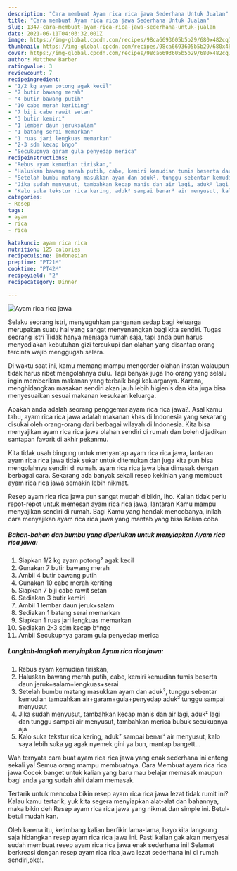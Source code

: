 ```yaml
---
description: "Cara membuat Ayam rica rica jawa Sederhana Untuk Jualan"
title: "Cara membuat Ayam rica rica jawa Sederhana Untuk Jualan"
slug: 1347-cara-membuat-ayam-rica-rica-jawa-sederhana-untuk-jualan
date: 2021-06-11T04:03:32.001Z
image: https://img-global.cpcdn.com/recipes/98ca6693605b5b29/680x482cq70/ayam-rica-rica-jawa-foto-resep-utama.jpg
thumbnail: https://img-global.cpcdn.com/recipes/98ca6693605b5b29/680x482cq70/ayam-rica-rica-jawa-foto-resep-utama.jpg
cover: https://img-global.cpcdn.com/recipes/98ca6693605b5b29/680x482cq70/ayam-rica-rica-jawa-foto-resep-utama.jpg
author: Matthew Barber
ratingvalue: 3
reviewcount: 7
recipeingredient:
- "1/2 kg ayam potong agak kecil"
- "7 butir bawang merah"
- "4 butir bawang putih"
- "10 cabe merah keriting"
- "7 biji cabe rawit setan"
- "3 butir kemiri"
- "1 lembar daun jeruksalam"
- "1 batang serai memarkan"
- "1 ruas jari lengkuas memarkan"
- "2-3 sdm kecap bngo"
- "Secukupnya garam gula penyedap merica"
recipeinstructions:
- "Rebus ayam kemudian tiriskan,"
- "Haluskan bawang merah putih, cabe, kemiri kemudian tumis beserta daun jeruk+salam+lengkuas+serai"
- "Setelah bumbu matang masukkan ayam dan aduk², tunggu sebentar kemudian tambahkan air+garam+gula+penyedap aduk² tunggu sampai menyusut"
- "Jika sudah menyusut, tambahkan kecap manis dan air lagi, aduk² lagi dan tunggu sampai air menyusut, tambahkan merica bubuk secukupnya aja"
- "Kalo suka tekstur rica kering, aduk² sampai benar² air menyusut, kalo saya lebih suka yg agak nyemek gini ya bun, mantap bangett..."
categories:
- Resep
tags:
- ayam
- rica
- rica

katakunci: ayam rica rica 
nutrition: 125 calories
recipecuisine: Indonesian
preptime: "PT21M"
cooktime: "PT42M"
recipeyield: "2"
recipecategory: Dinner

---
```



![Ayam rica rica jawa](https://img-global.cpcdn.com/recipes/98ca6693605b5b29/680x482cq70/ayam-rica-rica-jawa-foto-resep-utama.jpg)

Selaku seorang istri, menyuguhkan panganan sedap bagi keluarga merupakan suatu hal yang sangat menyenangkan bagi kita sendiri. Tugas seorang istri Tidak hanya menjaga rumah saja, tapi anda pun harus menyediakan kebutuhan gizi tercukupi dan olahan yang disantap orang tercinta wajib menggugah selera.

Di waktu  saat ini, kamu memang mampu mengorder olahan instan walaupun tidak harus ribet mengolahnya dulu. Tapi banyak juga lho orang yang selalu ingin memberikan makanan yang terbaik bagi keluarganya. Karena, menghidangkan masakan sendiri akan jauh lebih higienis dan kita juga bisa menyesuaikan sesuai makanan kesukaan keluarga. 



Apakah anda adalah seorang penggemar ayam rica rica jawa?. Asal kamu tahu, ayam rica rica jawa adalah makanan khas di Indonesia yang sekarang disukai oleh orang-orang dari berbagai wilayah di Indonesia. Kita bisa menyajikan ayam rica rica jawa olahan sendiri di rumah dan boleh dijadikan santapan favorit di akhir pekanmu.

Kita tidak usah bingung untuk menyantap ayam rica rica jawa, lantaran ayam rica rica jawa tidak sukar untuk ditemukan dan juga kita pun bisa mengolahnya sendiri di rumah. ayam rica rica jawa bisa dimasak dengan berbagai cara. Sekarang ada banyak sekali resep kekinian yang membuat ayam rica rica jawa semakin lebih nikmat.

Resep ayam rica rica jawa pun sangat mudah dibikin, lho. Kalian tidak perlu repot-repot untuk memesan ayam rica rica jawa, lantaran Kamu mampu menyajikan sendiri di rumah. Bagi Kamu yang hendak mencobanya, inilah cara menyajikan ayam rica rica jawa yang mantab yang bisa Kalian coba.

<!--inarticleads1-->

##### Bahan-bahan dan bumbu yang diperlukan untuk menyiapkan Ayam rica rica jawa:

1. Siapkan 1/2 kg ayam potong² agak kecil
1. Gunakan 7 butir bawang merah
1. Ambil 4 butir bawang putih
1. Gunakan 10 cabe merah keriting
1. Siapkan 7 biji cabe rawit setan
1. Sediakan 3 butir kemiri
1. Ambil 1 lembar daun jeruk+salam
1. Sediakan 1 batang serai memarkan
1. Siapkan 1 ruas jari lengkuas memarkan
1. Sediakan 2-3 sdm kecap b*ngo
1. Ambil Secukupnya garam gula penyedap merica




<!--inarticleads2-->

##### Langkah-langkah menyiapkan Ayam rica rica jawa:

1. Rebus ayam kemudian tiriskan,
1. Haluskan bawang merah putih, cabe, kemiri kemudian tumis beserta daun jeruk+salam+lengkuas+serai
1. Setelah bumbu matang masukkan ayam dan aduk², tunggu sebentar kemudian tambahkan air+garam+gula+penyedap aduk² tunggu sampai menyusut
1. Jika sudah menyusut, tambahkan kecap manis dan air lagi, aduk² lagi dan tunggu sampai air menyusut, tambahkan merica bubuk secukupnya aja
1. Kalo suka tekstur rica kering, aduk² sampai benar² air menyusut, kalo saya lebih suka yg agak nyemek gini ya bun, mantap bangett...




Wah ternyata cara buat ayam rica rica jawa yang enak sederhana ini enteng sekali ya! Semua orang mampu membuatnya. Cara Membuat ayam rica rica jawa Cocok banget untuk kalian yang baru mau belajar memasak maupun bagi anda yang sudah ahli dalam memasak.

Tertarik untuk mencoba bikin resep ayam rica rica jawa lezat tidak rumit ini? Kalau kamu tertarik, yuk kita segera menyiapkan alat-alat dan bahannya, maka bikin deh Resep ayam rica rica jawa yang nikmat dan simple ini. Betul-betul mudah kan. 

Oleh karena itu, ketimbang kalian berfikir lama-lama, hayo kita langsung saja hidangkan resep ayam rica rica jawa ini. Pasti kalian gak akan menyesal sudah membuat resep ayam rica rica jawa enak sederhana ini! Selamat berkreasi dengan resep ayam rica rica jawa lezat sederhana ini di rumah sendiri,oke!.

